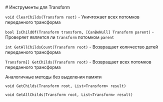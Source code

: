 ﻿﻿# Инструменты для Transform

`void ClearChilds(Transform root)` - Уничтожает всех потомков переданного трансформа

`bool IsChildOf(Transform transform, [CanBeNull] Transform parent)` - Проверяет является ли `transform` потомком `parent`

`int GetAllChildsCount(Transform root)` - Возвращает количество детей переданного трансформа

`Transform[] GetChilds(Transform root)` - Возвращает всех потомков переданного трансформа

Аналогичные методы без выделения памяти

`void GetChilds(Transform root, List<Transform> result)`

`void GetAllChilds(Transform root, List<Transform> result)`